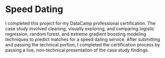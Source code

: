 # Speed Dating
I completed this project for my DataCamp professional certification.  The case study involved cleaning, visually exploring, and comparing logistic regression, random forest, and extreme gradient boosting modeling techniques to predict matches for a speed dating service.  After submitting and passing the technical portion, I completed the certification process by passing a live, non-technical presentation of the case study findings.  

